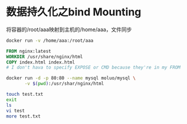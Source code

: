 # 数据持久化之bind Mounting

将容器的/root/aaa映射到主机的/home/aaa，文件同步

```bash
docker run -v /home/aaa:/root/aaa
```



```dockerfile
FROM nginx:latest
WORKDIR /usr/share/nginx/html
COPY index.html index.html
# I don't hava to specify EXPOSE or CMD because they're in my FROM
```





```bash
docker run -d -p 80:80 --name mysql moluo/mysql \
       -v $(pwd):/usr/shar/nginx/html
```

```bash
touch test.txt
exit
ls
vi test
more test.txt
```

